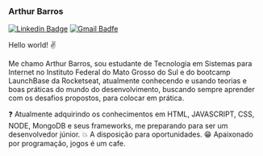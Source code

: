 
### Arthur Barros 
[![Linkedin Badge](https://img.shields.io/badge/-LinkedIn-blue?style=flat-square&logo=Linkedin&logoColor=white&link=https://www.linkedin.com/in/arthur-barros-/)](https://www.linkedin.com/in/arthur-barros-/)
[![Gmail Badfe](https://img.shields.io/badge/-arthurmabarros@gmail.com-c14438?style=flat-square&logo=Gmail&logoColor=white&link=mailto:arthurmabarros@gmail.com)](mailto:arthurmabarros@gmail.com)

Hello world! ✌️

Me chamo Arthur Barros, sou estudante de Tecnologia em Sistemas para Internet no Instituto Federal do Mato Grosso do Sul e do bootcamp LaunchBase da Rocketseat, atualmente conhecendo e usando teorias e boas práticas do mundo do desenvolvimento, buscando sempre aprender com os desafios propostos, para colocar em prática. 

:question: Atualmente adquirindo os conhecimentos em HTML, JAVASCRIPT, CSS, NODE, MongoDB e seus frameworks, me preparando para ser um desenvolvedor júnior.
:collision: A disposição para oportunidades.
:grin: Apaixonado por programação, jogos é um cafe.

